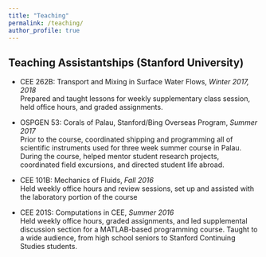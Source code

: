 ```yaml
---
title: "Teaching"
permalink: /teaching/
author_profile: true
---
```


## Teaching Assistantships (Stanford University)

* CEE 262B: Transport and Mixing in Surface Water Flows, *Winter 2017, 2018*\
Prepared and taught lessons for weekly supplementary class session, held office hours,
and graded assignments.

* OSPGEN 53: Corals of Palau, Stanford/Bing Overseas Program, *Summer 2017*\
Prior to the course, coordinated shipping and programming all of scientific instruments
used for three week summer course in Palau. During the course, helped mentor student research projects, coordinated field excursions, and directed student life abroad.

* CEE 101B: Mechanics of Fluids, *Fall 2016*\
Held weekly office hours and review sessions, set up and assisted with the laboratory portion of the course

* CEE 201S: Computations in CEE, *Summer 2016*\
Held weekly office hours, graded assignments, and led supplemental discussion section for a MATLAB-based programming course. Taught to a wide audience, from high school seniors to Stanford Continuing Studies students.
